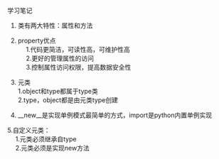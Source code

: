 学习笔记  
 1. 类有两大特性：属性和方法  
 2.  property优点  
    1.代码更简洁，可读性高，可维护性高  
    2.更好的管理属性的访问  
    3.控制属性访问权限，提高数据安全性
 3. 元类  
    1.object和type都属于type类  
    2.type，object都是由元类type创建  
    
 4. __new__是实现单例模式最简单的方式，import是python内置单例实现  
  
 5.自定义元类：  
    1.元类必须继承自type  
    2.元类必须是实现new方法
